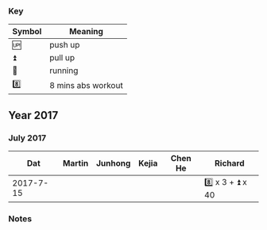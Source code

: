 ### Key

| Symbol| Meaning                |
|-------|------------------------|
| :up:  | push up               |
| :arrow_double_up:  | pull up               |
| :runner: | running |
| :eight: | 8 mins abs workout | 


## Year 2017

### July 2017

| Dat       | Martin        | Junhong       | Kejia         | Chen He       |Richard        | 
|-----------|---------------|---------------|---------------|---------------|---------------|
| 2017-7-15 |               |               |               |               | :eight: x 3 + :arrow_double_up: x 40 |

### Notes

